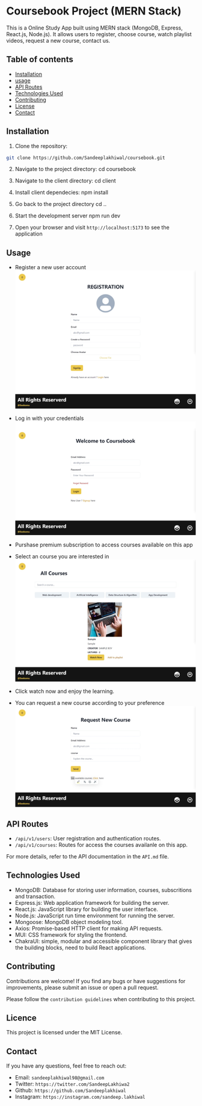 # Coursebook Project (MERN Stack)

This is a Online Study App built using MERN stack (MongoDB, Express, React.js, Node.js). It allows users to register, choose course, watch playlist videos, request a new course, contact us.

## Table of contents

- [Installation](#installation)
- [usage](#usage)
- [API Routes](#api-routes)
- [Technologies Used](#technologies-used)
- [Contributing](#contributing)
- [License](#license)
- [Contact](#contact)

## Installation

1. Clone the repository:

```bash
git clone https://github.com/Sandeeplakhiwal/coursebook.git
```

2. Navigate to the project directory:
   cd coursebook

3. Navigate to the client directory:
   cd client

4. Install client dependecies:
   npm install

5. Go back to the project directory
   cd ..

6. Start the development server
   npm run dev

7. Open your browser and visit `http://localhost:5173` to see the application

## Usage

- Register a new user account
  ![Register](./frontend/src/assets/images/screenshots/registrationscs.jpeg)

- Log in with your credentials
  ![Login](./frontend/src/assets/images/screenshots/loginscs.jpeg)
- Purshase premium subscription to access courses available on this app

- Select an course you are interested in
  ![Courses](./frontend/src/assets/images/screenshots/courses.jpeg)
- Click watch now and enjoy the learning.

- You can request a new course according to your preference
  ![RequestCourse](./frontend/src/assets/images/screenshots/requestcoursescs.jpeg)

## API Routes

- `/api/v1/users`: User registration and authentication routes.
- `/api/v1/courses`: Routes for access the courses availanle on this app.

For more details, refer to the API documentation in the `API.md` file.

## Technologies Used

- MongoDB: Database for storing user information, courses, subscritions and transaction.
- Express.js: Web application framework for building the server.
- React.js: JavaScript library for building the user interface.
- Node.js: JavaScript run time environment for running the server.
- Mongoose: MongoDB object modeling tool.
- Axios: Promise-based HTTP client for making API requests.
- MUI: CSS framework for styling the frontend.
- ChakraUI: simple, modular and accessible component library that gives the building blocks, need to build React applications.

## Contributing

Contributions are welcome! If you find any bugs or have suggestions for improvements, please submit an issue or open a pull request.

Please follow the `contribution guidelines` when contributing to this project.

## Licence

This project is licensed under the MIT License.

## Contact

If you have any questions, feel free to reach out:

- Email: `sandeeplakhiwal98@gmail.com`
- Twitter: `https://twitter.com/SandeepLakhiwa2`
- Github: `https://github.com/Sandeeplakhiwal`
- Instagram: `https://instagram.com/sandeep.lakhiwal`
